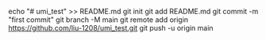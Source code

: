 echo "# umi_test" >> README.md
git init
git add README.md
git commit -m "first commit"
git branch -M main
git remote add origin https://github.com/liu-1208/umi_test.git
git push -u origin main
